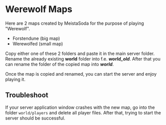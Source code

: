 # Werewolf Maps

Here are 2 maps created by MeistaSoda for the purpose of playing "Werewolf".

- Forstendune (big map)
- Werewolfed (small map)

Copy either one of these 2 folders and paste it in the main server folder.
Rename the already existing **world** folder into f.e. ***world_old***. After that you can rename the folder of the copied map into ***world***.

Once the map is copied and renamed, you can start the server and enjoy playing it.

## Troubleshoot

If your server application window crashes with the new map, go into the folder `world/players` and delete all player files.
After that, trying to start the server should be successful.